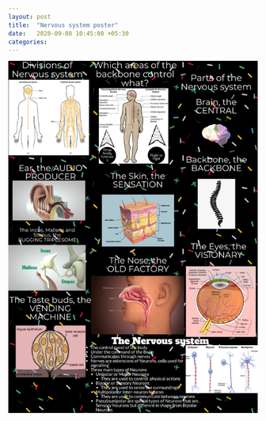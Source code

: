 ```yaml
---
layout: post
title:  "Nervous system poster"
date:   2020-09-08 10:45:00 +05:30
categories:
---
```

![](../assets/nervous-system-cropped.png)